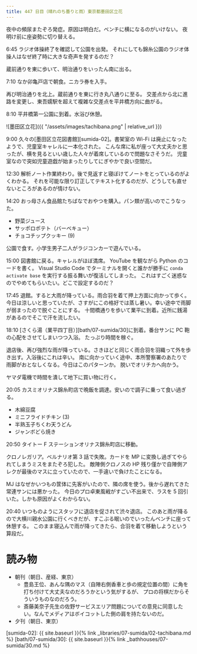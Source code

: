 ```yaml
---
title: 447 日目（晴れのち曇りと雨）東京都墨田区立花
---
```


夜中の頻尿またぞろ発症。原因は明白だ。ベンチに横になるのがいけない。
夜明け前に座姿勢に切り替える。

6:45 ラジオ体操終了を確認して公園を出発。
それにしても錦糸公園のラジオ体操人はなぜ終了時に大きな奇声を発するのだ？

蔵前通りを東に歩いて、明治通りをいったん南に出る。

7:10 なか卯亀戸店で朝食。ニカラ券を入手。

再び明治通りを北上。蔵前通りを東に行き丸八通りに至る。
交差点から北に進路を変更し、東吾嬬駅を超えて複雑な交差点を平井橋方向に曲がる。

8:10 平井橋第一公園に到着。水浴び休憩。

![墨田区立花]({{ "/assets/images/tachibana.png" | relative_url }})

9:00 久々の[墨田区立花図書館][sumida-02]。書架室の Wi-Fi は廃止になったようで、児童室キャレルに一本化された。
こんな席に私が座って大丈夫かと思ったが、横を見るといい歳した人々が着席しているので問題なさそうだ。
児童室なので突如児童遊戯が始まったりしてにぎやかで良い空間だ。

12:30 解析ノート作業終わり。後で見返すと寝ぼけてノートをとっているのがよくわかる。
それを可能な限り訂正してテキスト化するのだが、どうしても直せないところがあるのが情けない。

14:20 おっ母さん食品館たちばなでおやつを購入。パン類が高いのでこうなった。

* 野菜ジュース
* サッポロポテト（バーベキュー）
* チョコチップクッキー (9)

公園で食す。小学生男子二人がラジコンカーで遊んでいる。

15:00 図書館に戻る。キャレルがほぼ満席。
YouTube を観ながら Python のコードを書く。
Visual Studio Code でターミナルを開くと誰かが勝手に `conda activate base` を実行する振る舞いが復活してしまった。
これはすごく迷惑なのでやめてもらいたい。どこで設定するのだ？

17:45 退館。すると大雨が降っている。雨合羽を着て押上方面に向かって歩く。
今日は涼しいと思っていたが、さすがにこの格好では蒸し暑い。幸い途中で雨脚が弱まったので脱ぐことにする。
十間橋通りを歩いて業平に到着。近所に銭湯があるのでそこで汗を流したい。

18:10 [さくら湯（業平四丁目）][bath/07-sumida/30]に到着。番台サンに PC 鞄の心配をさせてしまいつつ入浴。
たっぷり時間を稼ぐ。

退店後、再び強烈な雨が降っている。さきほどと同じく雨合羽を羽織って外を歩き出す。入浴後にこれは辛い。
南に向かっていく途中、本所警察署のあたりで雨脚がおとなしくなる。今日はこのパターンか。
脱いでオリチカへ向かう。

ヤマダ電機で時間を潰して地下に買い物に行く。

20:05 カスミオリナス錦糸町店で晩飯を調達。安いので調子に乗って食い過ぎる。

* 木綿豆腐
* ミニフライドチキン (3)
* 半熟玉子ちくわ天うどん
* ジャンボどら焼き

20:50 タイトー F ステーションオリナス錦糸町店に移動。

クロノレガリア。ベルナリオ第 3 話で失敗。カードを MP に変換し過ぎてやられてしまうミスをまたぞろ犯した。
敵陣側クロノスの HP 残り僅かで自陣側アレクが最後のマスに立っていたので、一手違いで負けたことになる。

MJ はなぜかいつもの筐体に先客がいたので、隣の席を使う。後から遅れてきた常連サンには悪かった。
今日のプロ卓東風戦がすごい不出来で、ラスを 5 回引いた。しかも原因がよくわからない。

20:40 いつものようにスタッフに退店を促されて渋々退店。
このあと雨が降るので大横川親水公園に行くべきだが、すこぶる眠いのでいったんベンチに座って休憩する。
このまま寝込んで雨が降ってきたら、合羽を着て移動しようという算段だ。

# 読み物

* 朝刊（朝日、産経、東京）
  * 豊島王位、あんな隅のマス（自陣右側香車と歩の規定位置の間）に角を打ち付けて大丈夫なのだろうかという気がするが、
    プロの将棋だからそういうものなのだろう。
  * 斎藤美奈子先生の佐野サービスエリア問題についての意見に同意したい。なんでメディアはボイコットした側の肩を持たないのだ。
* 夕刊（朝日、東京）

[sumida-02]: {{ site.baseurl }}{% link _libraries/07-sumida/02-tachibana.md %}
[bath/07-sumida/30]: {{ site.baseurl }}{% link _bathhouses/07-sumida/30.md %}
